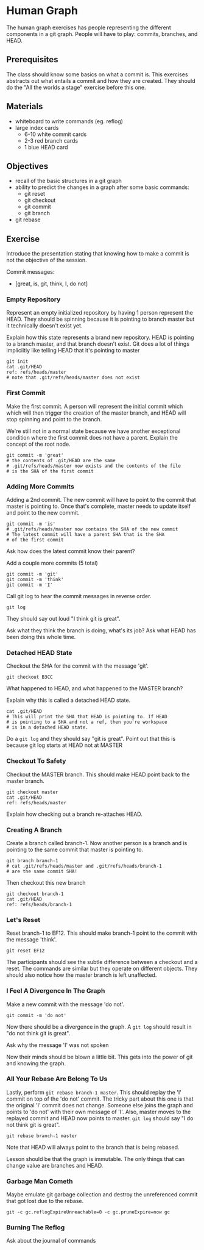 # Human Graph

The human graph exercises has people representing the different components in
a git graph. People will have to play: commits, branches, and HEAD.

## Prerequisites

The class should know some basics on what a commit is. This exercises abstracts
out what entails a commit and how they are created. They should do the "All the
worlds a stage" exercise before this one.

## Materials

* whiteboard to write commands (eg. reflog)
* large index cards
  * 6-10 white commit cards
  * 2-3  red branch cards
  * 1    blue HEAD card

## Objectives

* recall of the basic structures in a git graph
* ability to predict the changes in a graph after some basic commands:
  * git reset
  * git checkout
  * git commit
  * git branch
 * git rebase

## Exercise

Introduce the presentation stating that knowing how to make a commit is not
the objective of the session.

Commit messages:
  - [great, is, git, think, I, do not]

### Empty Repository

Represent an empty initialized repository by having 1 person represent the
HEAD. They should be spinning because it is pointing to branch master but it
technically doesn't exist yet.

Explain how this state represents a brand new repository. HEAD is pointing to a
branch master, and that branch doesn't exist. Git does a lot of things
impliciitly like telling HEAD that it's pointing to master

    git init
    cat .git/HEAD
    ref: refs/heads/master
    # note that .git/refs/heads/master does not exist
   
### First Commit

Make the first commit. A person will represent the initial commit which
which will then trigger the creation of the master branch, and HEAD will
stop spinning and point to the branch.

We're still not in a normal state because we have another exceptional condition
where the first commit does not have a parent. Explain the concept of the root
node.

    git commit -m 'great'
    # the contents of .git/HEAD are the same
    # .git/refs/heads/master now exists and the contents of the file
    # is the SHA of the first commit

### Adding More Commits

Adding a 2nd commit. The new commit will have to point to the commit that
master is pointing to. Once that's complete, master needs to update itself and
point to the new commit. 

    git commit -m 'is'
    # .git/refs/heads/master now contains the SHA of the new commit
    # The latest commit will have a parent SHA that is the SHA
    # of the first commit

Ask how does the latest commit know their parent?

Add a couple more commits (5 total) 

    git commit -m 'git'
    git commit -m 'think'
    git commit -m 'I'

Call git log to hear the commit messages in reverse order.

    git log

They should say out loud "I think git is great".

Ask what they think the branch is doing, what's its job?
Ask what HEAD has been doing this whole time.
    
### Detached HEAD State

Checkout the SHA for the commit with the message 'git'.

    git checkout B3CC
    
What happened to HEAD, and what happened to the MASTER branch?

Explain why this is called a detached HEAD state.

    cat .git/HEAD
    # This will print the SHA that HEAD is pointing to. If HEAD
    # is pointing to a SHA and not a ref, then you're workspace
    # is in a detached HEAD state.

Do a `git log` and they should say "git is great". Point out that this is
because git log starts at HEAD not at MASTER

### Checkout To Safety

Checkout the MASTER branch. This should make HEAD point back to the
master branch.

    git checkout master
    cat .git/HEAD
    ref: refs/heads/master

Explain how checking out a branch re-attaches HEAD.

### Creating A Branch

Create a branch called branch-1. Now another person is a branch and is
pointing to the same commit that master is pointing to.

    git branch branch-1
    # cat .git/refs/heads/master and .git/refs/heads/branch-1
    # are the same commit SHA!
    
Then checkout this new branch

    git checkout branch-1
    cat .git/HEAD
    ref: refs/heads/branch-1
    
### Let's Reset

Reset branch-1 to EF12. This should make branch-1 point to the commit with
the message 'think'.

    git reset EF12

The participants should see the subtle difference between a checkout and a
reset. The commands are similar but they operate on different objects. They
should also notice how the master branch is left unaffected.

### I Feel A Divergence In The Graph

Make a new commit with the message 'do not'. 

    git commit -m 'do not'

Now there should be a divergence in the graph. A `git log` should result in
"do not think git is great". 

Ask why the message 'I' was not spoken 

Now their minds should be blown a little bit. This gets into the power of git
and knowing the graph.

### All Your Rebase Are Belong To Us

Lastly, perform `git rebase branch-1 master`. This should replay the 'I'
commit on top of the 'do not' commit. The tricky part about this one is that the
original 'I' commit does not change. Someone else joins the graph and points to
'do not' with their own message of 'I'. Also, master moves to the replayed
commit and HEAD now points to master. `git log` should say "I do not think git
is great".

    git rebase branch-1 master

Note that HEAD will always point to the branch that is being rebased.

Lesson should be that the graph is immutable. The only things that can change
value are branches and HEAD.

### Garbage Man Cometh

Maybe emulate git garbage collection and destroy the unreferenced commit
that got lost due to the rebase.

    git -c gc.reflogExpireUnreachable=0 -c gc.pruneExpire=now gc

### Burning The Reflog

Ask about the journal of commands


